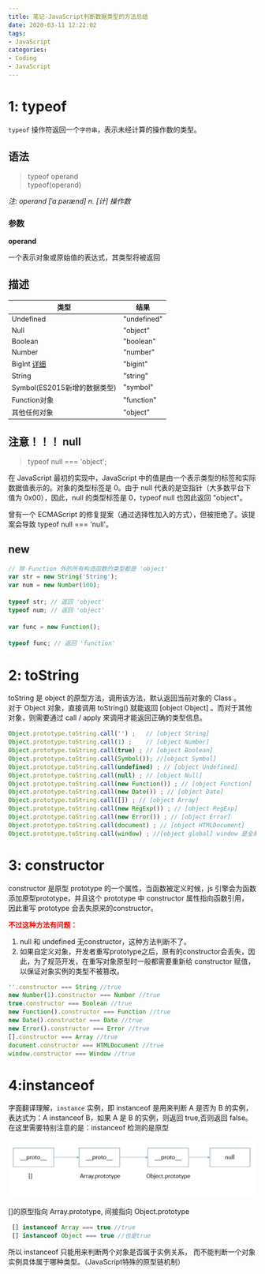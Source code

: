 ```yaml
---
title: 笔记-JavaScript判断数据类型的方法总结
date: 2020-03-11 12:22:02
tags:
- JavaScript
categories:
- Coding
- JavaScript
---
```


# 1: typeof
`typeof` 操作符返回一个`字符串`，表示未经计算的操作数的类型。

## 语法

>typeof operand   
>typeof(operand)

 *注: operand [ˈɑːpərænd] n. [计] 操作数*

 <!-- more -->

### 参数
**operand**

一个表示对象或原始值的表达式，其类型将被返回

## 描述

| 类型                                                 | 结果        |
| ---------------------------------------------------- | ----------- |
| Undefined                                            | "undefined" |
| Null                                                 | "object"    |
| Boolean                                              | "boolean"   |
| Number                                               | "number"    |
| BigInt [详细](https://zhuanlan.zhihu.com/p/36330307) | "bigint"    |
| String                                               | "string"    |
| Symbol(ES2015新增的数据类型)                         | "symbol"    |
| Function对象                                         | "function"  |
| 其他任何对象                                         | "object"    |


## 注意！！！ null
> typeof null === 'object';

在 JavaScript 最初的实现中，JavaScript 中的值是由一个表示类型的标签和实际数据值表示的。对象的类型标签是 0。由于 null 代表的是空指针（大多数平台下值为 0x00），因此，null 的类型标签是 0，typeof null 也因此返回 "object"。

曾有一个 ECMAScript 的修复提案（通过选择性加入的方式），但被拒绝了。该提案会导致 typeof null === 'null'。

## new
``` js
// 除 Function 外的所有构造函数的类型都是 'object'
var str = new String('String');
var num = new Number(100);

typeof str; // 返回 'object'
typeof num; // 返回 'object'

var func = new Function();

typeof func; // 返回 'function'
```

# 2: toString
toString 是 object 的原型方法，调用该方法，默认返回当前对象的 Class 。   
对于 Object 对象，直接调用 toString()  就能返回 [object Object] 。而对于其他对象，则需要通过 call / apply 来调用才能返回正确的类型信息。
``` js
Object.prototype.toString.call('') ;   // [object String]
Object.prototype.toString.call(1) ;    // [object Number]
Object.prototype.toString.call(true) ; // [object Boolean]
Object.prototype.toString.call(Symbol()); //[object Symbol]
Object.prototype.toString.call(undefined) ; // [object Undefined]
Object.prototype.toString.call(null) ; // [object Null]
Object.prototype.toString.call(new Function()) ; // [object Function]
Object.prototype.toString.call(new Date()) ; // [object Date]
Object.prototype.toString.call([]) ; // [object Array]
Object.prototype.toString.call(new RegExp()) ; // [object RegExp]
Object.prototype.toString.call(new Error()) ; // [object Error]
Object.prototype.toString.call(document) ; // [object HTMLDocument]
Object.prototype.toString.call(window) ; //[object global] window 是全局对象 global 的引用
```

# 3: constructor

constructor 是原型 prototype 的一个属性，当函数被定义时候，js 引擎会为函数添加原型prototype，并且这个 prototype 中 constructor 属性指向函数引用， 因此重写 prototype 会丢失原来的constructor。

<font color=red>**不过这种方法有问题：**</font>
1. null 和 undefined 无constructor，这种方法判断不了。
2. 如果自定义对象，开发者重写prototype之后，原有的constructor会丢失，因此，为了规范开发，在重写对象原型时一般都需要重新给 constructor 赋值，以保证对象实例的类型不被篡改。

``` js
''.constructor === String //true
new Number(1).constructor === Number //true
true.constructor === Boolean //true
new Function().constructor === Function //true
new Date().constructor === Date //true
new Error().constructor === Error //true
[].constructor === Array //true
document.constructor === HTMLDocument //true
window.constructor === Window //true
```

# 4:instanceof
字面翻译理解，`instance` 实例，即
instanceof 是用来判断 A 是否为 B 的实例，表达式为：A instanceof B，如果 A 是 B 的实例，则返回 true,否则返回 false。 在这里需要特别注意的是：instanceof 检测的是原型

![](https://raw.githubusercontent.com/CoryLiu/Img-repo/master/img/%E6%8D%95%E8%8E%B7.JPG)


[]的原型指向 Array.prototype, 间接指向 Object.prototype
```js
 [] instanceof Array === true //true
 [] instanceof Object === true //也是true
```
所以 instanceof 只能用来判断两个对象是否属于实例关系， 而不能判断一个对象实例具体属于哪种类型。（JavaScript特殊的原型链机制）